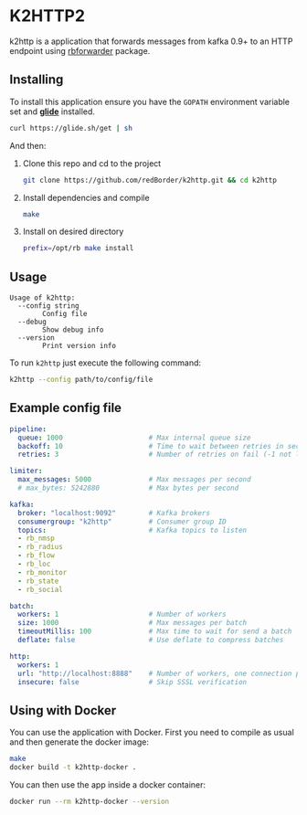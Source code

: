 # K2HTTP2

k2http is a application that forwards messages from kafka 0.9+ to an HTTP
endpoint using [rbforwarder](https://github.com/redBorder/rbforwarder)
package.

## Installing

To install this application ensure you have the `GOPATH` environment variable
set and **[glide](https://glide.sh/)** installed.

```bash
curl https://glide.sh/get | sh
```

And then:

1. Clone this repo and cd to the project

    ```bash
    git clone https://github.com/redBorder/k2http.git && cd k2http
    ```
2. Install dependencies and compile

    ```bash
    make
    ```
3. Install on desired directory

    ```bash
    prefix=/opt/rb make install
    ```

## Usage

```
Usage of k2http:
  --config string
        Config file
  --debug
        Show debug info
  --version
        Print version info
```

To run `k2http` just execute the following command:

```bash
k2http --config path/to/config/file
```

## Example config file

```yaml
pipeline:
  queue: 1000                     # Max internal queue size
  backoff: 10                     # Time to wait between retries in seconds             
  retries: 3                      # Number of retries on fail (-1 not limited)

limiter:
  max_messages: 5000              # Max messages per second
  # max_bytes: 5242880            # Max bytes per second

kafka:
  broker: "localhost:9092"        # Kafka brokers
  consumergroup: "k2http"         # Consumer group ID   
  topics:                         # Kafka topics to listen
  - rb_nmsp
  - rb_radius
  - rb_flow
  - rb_loc
  - rb_monitor
  - rb_state
  - rb_social

batch:      
  workers: 1                      # Number of workers
  size: 1000                      # Max messages per batch
  timeoutMillis: 100              # Max time to wait for send a batch
  deflate: false                  # Use deflate to compress batches

http:
  workers: 1
  url: "http://localhost:8888"    # Number of workers, one connection per worker
  insecure: false                 # Skip SSSL verification
```

## Using with Docker

You can use the application with Docker. First you need to compile as usual and then generate the docker image:

```bash
make
docker build -t k2http-docker .
```

You can then use the app inside a docker container:

```bash
docker run --rm k2http-docker --version
```
